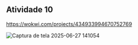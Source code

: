 ## Atividade 10

https://wokwi.com/projects/434933994670752769

![Captura de tela 2025-06-27 141054](https://github.com/user-attachments/assets/86c3571d-a073-471e-b1b4-559a3ce0b8a7)
